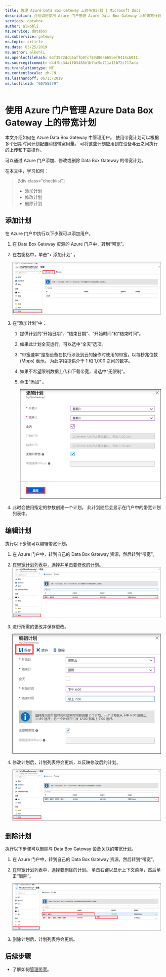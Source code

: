 ```yaml
---
title: 管理 Azure Data Box Gateway 上的带宽计划 | Microsoft Docs
description: 介绍如何使用 Azure 门户管理 Azure Data Box Gateway 上的带宽计划。
services: databox
author: alkohli
ms.service: databox
ms.subservice: gateway
ms.topic: article
ms.date: 03/25/2019
ms.author: alkohli
ms.openlocfilehash: 63f3572dcb5affb9fcf89d86a665bef9414cb011
ms.sourcegitcommit: d4dfbc34a1f03488e1b7bc5e711a11b72c717ada
ms.translationtype: MT
ms.contentlocale: zh-CN
ms.lasthandoff: 06/13/2019
ms.locfileid: "60755279"
---
```

# <a name="use-the-azure-portal-to-manage-bandwidth-schedules-on-your-azure-data-box-gateway"></a>使用 Azure 门户管理 Azure Data Box Gateway 上的带宽计划  

本文介绍如何在 Azure Data Box Gateway 中管理用户。 使用带宽计划可以根据多个日期时间计划配置网络带宽用量。 可将这些计划应用到在设备与云之间执行的上传和下载操作。 

可以通过 Azure 门户添加、修改或删除 Data Box Gateway 的带宽计划。

在本文中，学习如何：

> [!div class="checklist"]
> * 添加计划
> * 修改计划
> * 删除计划 


## <a name="add-a-schedule"></a>添加计划

在 Azure 门户中执行以下步骤可以添加用户。

1. 在 Data Box Gateway 资源的 Azure 门户中，转到“带宽”。 
2. 在右窗格中，单击“+ 添加计划”  。

    ![单击“添加用户”](media/data-box-gateway-manage-bandwidth-schedules/add-schedule-1.png)

3. 在“添加计划”中：  

   1. 提供计划的“开始日期”、“结束日期”、“开始时间”和“结束时间”。     
   2. 如果此计划全天运行，可以选中“全天”选项。  
   3. “带宽速率”是指设备在执行涉及到云的操作时使用的带宽，以每秒兆位数 (Mbps) 表示。  为此字段提供介于 1 和 1,000 之间的数字。 
   4. 如果不希望限制数据上传和下载带宽，请选中“无限制”。  
   5. 单击“添加”  。

      ![单击“添加用户”](media/data-box-gateway-manage-bandwidth-schedules/add-schedule-2.png)

3. 此时会使用指定的参数创建一个计划。 此计划随后会显示在门户中的带宽计划列表中。


## <a name="edit-schedule"></a>编辑计划

执行以下步骤可以编辑带宽计划。 

1. 在 Azure 门户中，转到自己的 Data Box Gateway 资源，然后转到“带宽”。 
2. 在带宽计划列表中，选择并单击要修改的计划。
    ![修改用户](media/data-box-gateway-manage-bandwidth-schedules/modify-schedule-1.png)

3. 进行所需的更改并保存更改。

    ![修改用户](media/data-box-gateway-manage-bandwidth-schedules/modify-schedule-2.png)

4. 修改计划后，计划列表将会更新，以反映修改后的计划。

    ![修改用户](media/data-box-gateway-manage-bandwidth-schedules/modify-schedule-3.png)


## <a name="delete-a-schedule"></a>删除计划

执行以下步骤可以删除与 Data Box Gateway 设备关联的带宽计划。

1. 在 Azure 门户中，转到自己的 Data Box Gateway 资源，然后转到“带宽”。   

2. 在带宽计划列表中，选择要删除的计划。 单击右键以显示上下文菜单，然后单击“删除”。  

   ![删除用户](media/data-box-gateway-manage-bandwidth-schedules/delete-schedule-1.png)

3.  删除计划后，计划列表将会更新。



## <a name="next-steps"></a>后续步骤

- 了解如何[管理带宽](data-box-gateway-manage-bandwidth-schedules.md)。
